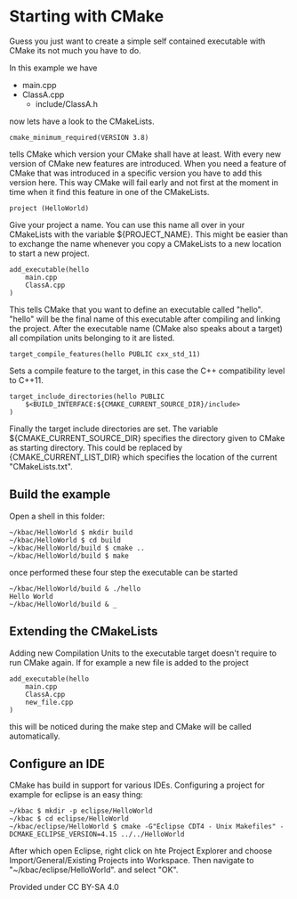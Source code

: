 # Starting with CMake

Guess you just want to create a simple self contained executable with CMake its not much you have to do.

In this example we have

* main.cpp
* ClassA.cpp
    * include/ClassA.h
 
now lets have a look to the CMakeLists.

    cmake_minimum_required(VERSION 3.8)

tells CMake which version your CMake shall have at least. With every new version of CMake new features are introduced. When you need a feature of
CMake that was introduced in a specific version you have to add this version here. This way CMake will fail early and not first at the
moment in time when it find this feature in one of the CMakeLists. 

    project (HelloWorld)
    
Give your project a name. You can use this name all over in your CMakeLists with the variable ${PROJECT_NAME}. This might be easier
than to exchange the name whenever you copy a CMakeLists to a new location to start a new project.

    add_executable(hello
        main.cpp
        ClassA.cpp
    ) 

This tells CMake that you want to define an executable called "hello". "hello" will be the final name of this executable after compiling and linking the project. After the executable name (CMake also speaks about a target) all compilation units belonging to it are listed. 

    target_compile_features(hello PUBLIC cxx_std_11)
    
Sets a compile feature to the target, in this case the C++ compatibility level to C++11.

    target_include_directories(hello PUBLIC 
        $<BUILD_INTERFACE:${CMAKE_CURRENT_SOURCE_DIR}/include>
    )

Finally the target include directories are set. The variable ${CMAKE_CURRENT_SOURCE_DIR} specifies the directory given to CMake as starting directory. This could be replaced by {CMAKE_CURRENT_LIST_DIR} which specifies the location of the current "CMakeLists.txt".

## Build the example

Open a shell in this folder:

    ~/kbac/HelloWorld $ mkdir build
    ~/kbac/HelloWorld $ cd build
    ~/kbac/HelloWorld/build $ cmake ..
    ~/kbac/HelloWorld/build $ make
    
once performed these four step the executable can be started

	~/kbac/HelloWorld/build & ./hello
	Hello World
	~/kbac/HelloWorld/build & _

## Extending the CMakeLists

Adding new Compilation Units to the executable target doesn't require to run CMake again. If for example a new file is added to the project 

    add_executable(hello
        main.cpp
        ClassA.cpp
        new_file.cpp
    ) 

this will be noticed during the make step and CMake will be called automatically.

## Configure an IDE

CMake has build in support for various IDEs. Configuring a project for example for eclipse is an easy thing:

    ~/kbac $ mkdir -p eclipse/HelloWorld
    ~/kbac $ cd eclipse/HelloWorld
    ~/kbac/eclipse/HelloWorld $ cmake -G"Eclipse CDT4 - Unix Makefiles" -DCMAKE_ECLIPSE_VERSION=4.15 ../../HelloWorld
    
After which open Eclipse, right click on hte Project Explorer and choose Import/General/Existing Projects into Workspace. Then navigate to "~/kbac/eclipse/HelloWorld". and select "OK".

Provided under CC BY-SA 4.0